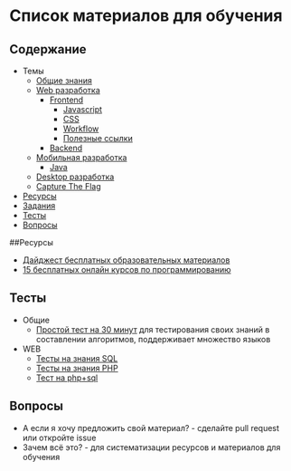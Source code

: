 # Список материалов для обучения

## Содержание
* Темы
    * [Общие знания](./general.md)
    * [Web разработка](./web.md)
        * [Frontend](./frontend.md)
            * [Javascript](./javascript.md)
            * [CSS](./css.md)
            * [Workflow](./workflow.md)
            * [Полезные ссылки](./links.md)
        * [Backend](./backend.md)
    * [Мобильная разработка](./mobile.md)
        * [Java](./java.md)
    * [Desktop разработка](./desktop.md)
    * [Capture The Flag](./ctf.md)
* [Ресурсы](#Ресурсы)
* [Задания](./tasks.md)
* [Тесты](#Тесты)
* [Вопросы](#Вопросы)

##Ресурсы
* [Дайджест бесплатных образовательных материалов](https://habrahabr.ru/company/mailru/blog/280079/)
* [15 бесплатных онлайн курсов по программированию](https://habrahabr.ru/company/studyqa/blog/280111/)

## Тесты
* Общие
    * [Простой тест на 30 минут](https://codility.com/demo/take-sample-test/) для тестирования своих знаний в составлении алгоритмов, поддерживает множество языков
* WEB
    * [Тесты на знания SQL](./web.md#sql)
    * [Тесты на знания PHP](./php.md#Тесты)
    * [Тест на php+sql](https://tests4geeks.com/test/php-mysql)

## Вопросы
* А если я хочу предложить свой материал? - сделайте pull request или откройте issue
* Зачем всё это? - для систематизации ресурсов и материалов для обучения